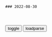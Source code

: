 ```tip
### 2022-08-30
```

<table id="tbc" style="white-space:pre-wrap">
</table>
<button onclick="toggleb()">toggle</button>
<button onclick="loadparse()">loadparse</button>
<br>
<!-- 🌸<br>🍅-　-🍑<hr>🍀 -->
<pre>
<textarea rows="30" cols="100" style="display: none" id="tar">

快递员要是能这么快乐，我也想去应聘了
https://mbd.baidu.com/newspage/data/videolanding?nid=sv_5005627316037885891&sourceFrom=pc_feedlist

<font size="1" style="color:#DCDCDC">2022-08-30</font>

中纪委网站评唐山烧烤店打人事件：老百杏痛恨什么，就铲除什么
https://mbd.baidu.com/newspage/data/landingsuper?context=%7B%22nid%22%3A%22news_9764740483889707479%22%7D&n_type=-1&p_from=-1

<font size="1" style="color:#DCDCDC">2022-08-30</font>

宋江一直得意的“押司”，放到现在是啥官职，说出来别不信
https://mbd.baidu.com/newspage/data/videolanding?nid=sv_4387410045656530951&sourceFrom=pc_feedlist

就像是如今郑府部门的合同工。

<font size="1" style="color:#DCDCDC">2022-08-30</font>

混得最惨的虢宝被下令捕杀，肉被做成狗粮，皮毛也出口虢外
https://mbd.baidu.com/newspage/data/videolanding?nid=sv_10875585745886316991&sourceFrom=rec

<font size="1" style="color:#DCDCDC">2022-08-30</font>

中年以后：唯有运动，治愈一切人生
https://mbd.baidu.com/newspage/data/landingsuper?context=%7B%22nid%22%3A%22news_8869329064798263810%22%7D&n_type=-1&p_from=-1

<font size="1" style="color:#DCDCDC">2022-08-30</font>

“侄女生日姑姑坐坏蛋糕”后续曝光，我看到家庭关系中最窒息的一幕
https://mbd.baidu.com/newspage/data/landingsuper?context=%7B%22nid%22%3A%22news_9301205816229304497%22%7D&n_type=-1&p_from=-1

<font size="1" style="color:#DCDCDC">2022-08-30</font>

医生将患者静脉穿透至动脉！承诺赔偿又赖账：当我放屁了成吗？
https://baijiahao.baidu.com/s?id=1742550214612484386&wfr=spider&for=pc

<font size="1" style="color:#DCDCDC">2022-08-30</font>

微软将显著优化 Win11 的 SMB 压缩，减少网络文件的传输时间
https://mbd.baidu.com/newspage/data/landingsuper?context=%7B%22nid%22%3A%22news_9514734921422991683%22%7D&n_type=-1&p_from=-1

b度网友89c3fe572
十几年前我就在用win7自带的远程桌面连接，在复制文件时（由于启用了默认的压缩传输）瞬间传输一个巨型数据库文件，原因大家懂的。　原文最后一段我表示理解，因为那些对于总体考量来说属于可以忽略的细节，与NTFS自带的压缩类同。

r雅的wsry
自从那年开始我的电脑系统一直都不稳定。被恶意监视串改阉割

<font size="1" style="color:#DCDCDC">2022-08-30</font>

女生18岁和25岁有什么区别？这些变化很现实（漫画揭秘）
https://mbd.baidu.com/newspage/data/landingsuper?context=%7B%22nid%22%3A%22news_10210638757467146594%22%7D&n_type=-1&p_from=-1

https://pics0.baidu.com/feed/a044ad345982b2b71438210aae4314e574099b56.png?token=06021b725d7f0678385c5ee566662ab6

https://pics0.baidu.com/feed/a044ad345982b2b71438210aae4314e574099b56.png?token=06021b725d7f0678385c5ee566662ab6

https://pics5.baidu.com/feed/8b82b9014a90f603758d2002aefc6c11b151edab.png?token=44d32ed260e2b61ecb1a7699bcb9729f

<font size="1" style="color:#DCDCDC">2022-08-30</font>

孙悟空放弃取经，成了死肥宅，每天在花果山吃吃吃，搞笑片
https://mbd.baidu.com/newspage/data/videolanding?nid=sv_14560157251243039654&sourceFrom=pc_feedlist

可是这神通广大的金箍棒，到了牛魔王手里就是一根铁棍子，丝毫不听使唤。

<font size="1" style="color:#DCDCDC">2022-08-30</font>

</textarea>
</pre>
<!-- 🍀<br>🍑-　-🍅<hr>🌸 -->

```note
```

<script src="https://code.jquery.com/jquery-1.11.3.min.js" type="text/javascript"></script>

<script src="https://cdnjs.cloudflare.com/ajax/libs/fancybox/3.5.7/jquery.fancybox.min.js"></script>
<link rel="stylesheet" type="text/css" href="https://cdnjs.cloudflare.com/ajax/libs/fancybox/3.5.7/jquery.fancybox.min.css">

<script type="text/javascript">

var __urlRegex = /(\b(https?|ftp|file):\/\/[-A-Z0-9+&@#\/%?=~_|!:,.;]*[-A-Z0-9+&@#\/%=~_|])/ig;
var __imgRegex = /\.(?:jpe?g|gif|png|webp)$/i;

loadparse();

function parseURL($string){

    var exp = __urlRegex;
    return $string.replace(exp,function(match){
            __imgRegex.lastIndex=0;
            if(__imgRegex.test(match)){
                return '<a data-fancybox="gallery" href="' + match.replace("/p=700", "")
                 + '"><img src="' + match.replace("/p=700", "/p=160x200")+'" width="64"></a>';
            }
            else{
                return '<a href="' + match + '" target="_blank">' + match + '</a>';
            }
        }
    );
}

function loadparse() {
  tbc.innerHTML = parseURL(tar.value);
}

function toggleb() {
  var x = document.getElementById("tar");
  if (x.style.display === "none") {
    x.style.display = "";
  } else {
    x.style.display = "none";
  }
}

</script>
